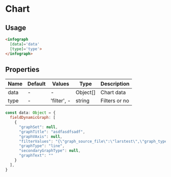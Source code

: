 # Chart

## Usage

```html
<infograph
  [data]='data'
  [type]='type'>
</infograph>
```

## Properties

| Name  | Default  | Values  |  Type | Description  |
|---|---|---|---|---|
| data | - | - | Object[] | Chart data
| type | - | 'filter', - | string | Filters or no

```javascript
const data: Object = {
  fieldDynamicGraph: [
    {
      "graphSet": null,
      "graphTitle": "asdfasdfsadf",
      "graphVAxis": null,
      "filterValues": "{\"graph_source_file\":\"larstest\",\"graph_type\":\"line\",\"graph_options\":{\"graph_title\":\"asdfasdfsadf\",\"graph_indicator\":{\"\\u00f5pilaste arv\":\"\\u00f5pilaste arv\"},\"graph_v_axis\":\"aasta\",\"graph_group_by\":{\"silt\":\"silt\",\"naitaja\":\"naitaja\"},\"graph_filters\":{\"teema\":[],\"aasta\":[],\"silt\":[]},\"graph_y_min\":\"0\",\"graph_y_unit\":\"summa\",\"graph_text\":{\"value\":\"\",\"format\":\"custom_editor\"},\"graph_source_file\":\"sadf\"},\"_weight\":\"0\",\"_original_delta\":0,\"hierarchy\":{\"naitaja\":{\"\\u00f5pilaste arv\":{\"teema\":\"\",\"aasta\":\"2018\\/2019\",\"silt\":\"g\\u00fcmnaasium\"}}}}",
      "graphType": "line",
      "secondaryGraphType": null,
      "graphText": ""
    }
  ],
}
```
